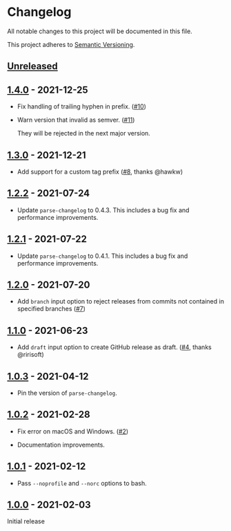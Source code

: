 # Changelog

All notable changes to this project will be documented in this file.

This project adheres to [Semantic Versioning](https://semver.org).

<!--
Note: In this file, do not use the hard wrap in the middle of a sentence for compatibility with GitHub comment style markdown rendering.
-->

## [Unreleased]

## [1.4.0] - 2021-12-25

- Fix handling of trailing hyphen in prefix. ([#10](https://github.com/taiki-e/create-gh-release-action/pull/10))

- Warn version that invalid as semver. ([#11](https://github.com/taiki-e/create-gh-release-action/pull/11))

  They will be rejected in the next major version.

## [1.3.0] - 2021-12-21

- Add support for a custom tag prefix ([#8](https://github.com/taiki-e/create-gh-release-action/pull/8), thanks @hawkw)

## [1.2.2] - 2021-07-24

- Update `parse-changelog` to 0.4.3. This includes a bug fix and performance improvements.

## [1.2.1] - 2021-07-22

- Update `parse-changelog` to 0.4.1. This includes a bug fix and performance improvements.

## [1.2.0] - 2021-07-20

- Add `branch` input option to reject releases from commits not contained in specified branches ([#7](https://github.com/taiki-e/create-gh-release-action/pull/7))

## [1.1.0] - 2021-06-23

- Add `draft` input option to create GitHub release as draft. ([#4](https://github.com/taiki-e/create-gh-release-action/pull/4), thanks @ririsoft)

## [1.0.3] - 2021-04-12

- Pin the version of `parse-changelog`.

## [1.0.2] - 2021-02-28

- Fix error on macOS and Windows. ([#2](https://github.com/taiki-e/create-gh-release-action/pull/2))

- Documentation improvements.

## [1.0.1] - 2021-02-12

- Pass `--noprofile` and `--norc` options to bash.

## [1.0.0] - 2021-02-03

Initial release

[Unreleased]: https://github.com/taiki-e/create-gh-release-action/compare/v1.4.0...HEAD
[1.4.0]: https://github.com/taiki-e/create-gh-release-action/compare/v1.3.0...v1.4.0
[1.3.0]: https://github.com/taiki-e/create-gh-release-action/compare/v1.2.2...v1.3.0
[1.2.2]: https://github.com/taiki-e/create-gh-release-action/compare/v1.2.1...v1.2.2
[1.2.1]: https://github.com/taiki-e/create-gh-release-action/compare/v1.2.0...v1.2.1
[1.2.0]: https://github.com/taiki-e/create-gh-release-action/compare/v1.1.0...v1.2.0
[1.1.0]: https://github.com/taiki-e/create-gh-release-action/compare/v1.0.3...v1.1.0
[1.0.3]: https://github.com/taiki-e/create-gh-release-action/compare/v1.0.2...v1.0.3
[1.0.2]: https://github.com/taiki-e/create-gh-release-action/compare/v1.0.1...v1.0.2
[1.0.1]: https://github.com/taiki-e/create-gh-release-action/compare/v1.0.0...v1.0.1
[1.0.0]: https://github.com/taiki-e/create-gh-release-action/releases/tag/v1.0.0

